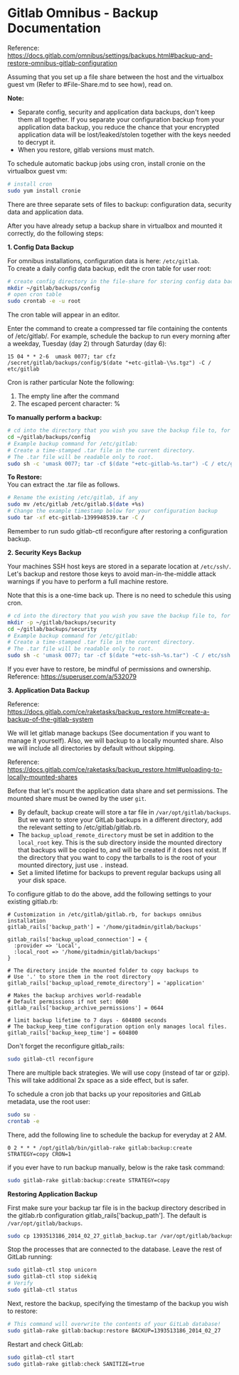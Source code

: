 # **Gitlab Omnibus - Backup Documentation**

Reference: https://docs.gitlab.com/omnibus/settings/backups.html#backup-and-restore-omnibus-gitlab-configuration

Assuming that you set up a file share between the host and the virtualbox guest vm (Refer to #File-Share.md to see how), read on.

**Note:**
* Separate config, security and application data backups, don't keep them all together. If you separate your configuration backup from your application data backup, you reduce the chance that your encrypted application data will be lost/leaked/stolen together with the keys needed to decrypt it.
* When you restore, gitlab versions must match.

To schedule automatic backup jobs using cron, install cronie on the virtualbox guest vm:
```bash
# install cron
sudo yum install cronie
```

There are three separate sets of files to backup: configuration data, security data and application data.

After you have already setup a backup share in virtualbox and mounted it correctly, do the following steps:

**1. Config Data Backup**  

For omnibus installations, configuration data is here: `/etc/gitlab`.  
To create a daily config data backup, edit the cron table for user root:
```bash
# create config directory in the file-share for storing config data backup
mkdir ~/gitlab/backups/config
# open cron table
sudo crontab -e -u root
```
The cron table will appear in an editor.

Enter the command to create a compressed tar file containing the contents of /etc/gitlab/. For example, schedule the backup to run every morning after a weekday, Tuesday (day 2) through Saturday (day 6):
```
15 04 * * 2-6  umask 0077; tar cfz /secret/gitlab/backups/config/$(date "+etc-gitlab-\%s.tgz") -C / etc/gitlab
```
Cron is rather particular Note the following:
1. The empty line after the command
2. The escaped percent character: \%

**To manually perform a backup:**
```bash
# cd into the directory that you wish you save the backup file to, for example:
cd ~/gitlab/backups/config
# Example backup command for /etc/gitlab:
# Create a time-stamped .tar file in the current directory.
# The .tar file will be readable only to root.
sudo sh -c 'umask 0077; tar -cf $(date "+etc-gitlab-%s.tar") -C / etc/gitlab'
```

**To Restore:**  
You can extract the .tar file as follows.

```bash
# Rename the existing /etc/gitlab, if any
sudo mv /etc/gitlab /etc/gitlab.$(date +%s)
# Change the example timestamp below for your configuration backup
sudo tar -xf etc-gitlab-1399948539.tar -C /
```

Remember to run sudo gitlab-ctl reconfigure after restoring a configuration
backup.

**2. Security Keys Backup**

Your machines SSH host keys are stored in a separate location at `/etc/ssh/`. Let's backup and restore those keys to avoid man-in-the-middle attack warnings if you have to perform a full machine restore.

Note that this is a one-time back up. There is no need to schedule this using cron.

```bash
# cd into the directory that you wish you save the backup file to, for example:
mkdir -p ~/gitlab/backups/security
cd ~/gitlab/backups/security
# Example backup command for /etc/gitlab:
# Create a time-stamped .tar file in the current directory.
# The .tar file will be readable only to root.
sudo sh -c 'umask 0077; tar -cf $(date "+etc-ssh-%s.tar") -C / etc/ssh'
```

If you ever have to restore, be mindful of permissions and ownership.
Reference: https://superuser.com/a/532079

**3. Application Data Backup**   

Reference: https://docs.gitlab.com/ce/raketasks/backup_restore.html#create-a-backup-of-the-gitlab-system  

We will let gitlab manage backups (See documentation if you want to manage it yourself). Also, we will backup to a locally mounted share. Also we will include all directories by default without skipping.

Reference: https://docs.gitlab.com/ce/raketasks/backup_restore.html#uploading-to-locally-mounted-shares

Before that let's mount the application data share and set permissions. The mounted share must be owned by the user `git`.

* By default, backup create will store a tar file in `/var/opt/gitlab/backups`. But we want to store your GitLab backups in a different directory, add the relevant setting to /etc/gitlab/gitlab.rb.
* The `backup_upload_remote_directory` must be set in addition to the `local_root` key. This is the sub directory inside the mounted directory that backups will be copied to, and will be created if it does not exist. If the directory that you want to copy the tarballs to is the root of your mounted directory, just use `.` instead.
* Set a limited lifetime for backups to prevent regular backups using all your disk space.

To configure gitlab to do the above, add the following settings to your existing gitlab.rb:
```
# Customization in /etc/gitlab/gitlab.rb, for backups omnibus installation
gitlab_rails['backup_path'] = '/home/gitadmin/gitlab/backups'

gitlab_rails['backup_upload_connection'] = {
  :provider => 'Local',
  :local_root => '/home/gitadmin/gitlab/backups'
}

# The directory inside the mounted folder to copy backups to
# Use '.' to store them in the root directory
gitlab_rails['backup_upload_remote_directory'] = 'application'

# Makes the backup archives world-readable
# Default permissions if not set: 0600
gitlab_rails['backup_archive_permissions'] = 0644

# limit backup lifetime to 7 days - 604800 seconds
# The backup_keep_time configuration option only manages local files.
gitlab_rails['backup_keep_time'] = 604800

```

Don't forget the reconfigure gitlab_rails:
```bash
sudo gitlab-ctl reconfigure
```

There are multiple back strategies. We will use copy (instead of tar or gzip). This will take additional 2x space as a side effect, but is safer.

To schedule a cron job that backs up your repositories and GitLab metadata, use the root user:
```bash
sudo su -
crontab -e
```
There, add the following line to schedule the backup for everyday at 2 AM.
```
0 2 * * * /opt/gitlab/bin/gitlab-rake gitlab:backup:create STRATEGY=copy CRON=1
```

if you ever have to run backup manually, below is the rake task command:
```bash
sudo gitlab-rake gitlab:backup:create STRATEGY=copy
```

**Restoring Application Backup**

First make sure your backup tar file is in the backup directory described in the gitlab.rb configuration gitlab_rails['backup_path']. The default is `/var/opt/gitlab/backups`.

```bash
sudo cp 1393513186_2014_02_27_gitlab_backup.tar /var/opt/gitlab/backups/
```

Stop the processes that are connected to the database. Leave the rest of GitLab running:
```bash
sudo gitlab-ctl stop unicorn
sudo gitlab-ctl stop sidekiq
# Verify
sudo gitlab-ctl status
```
Next, restore the backup, specifying the timestamp of the backup you wish to restore:
```bash
# This command will overwrite the contents of your GitLab database!
sudo gitlab-rake gitlab:backup:restore BACKUP=1393513186_2014_02_27
```

Restart and check GitLab:
```bash
sudo gitlab-ctl start
sudo gitlab-rake gitlab:check SANITIZE=true
```
